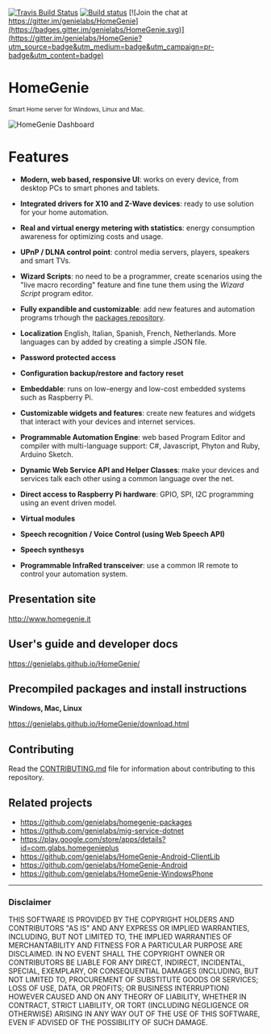 [![Travis Build Status](https://travis-ci.org/genielabs/HomeGenie.svg?branch=master)](https://travis-ci.org/genielabs/HomeGenie)
[![Build status](https://ci.appveyor.com/api/projects/status/96xnyg3jmqx1tj9h?svg=true)](https://ci.appveyor.com/project/genemars/homegenie)
[![Join the chat at https://gitter.im/genielabs/HomeGenie](https://badges.gitter.im/genielabs/HomeGenie.svg)](https://gitter.im/genielabs/HomeGenie?utm_source=badge&utm_medium=badge&utm_campaign=pr-badge&utm_content=badge)

# HomeGenie
<small>Smart Home server for Windows, Linux and Mac.</small>

![HomeGenie Dashboard](https://genielabs.github.io/HomeGenie/images/docs/dashboard_page_01.jpg)

Features
========

* **Modern, web based, responsive UI**:
  works on every device, from desktop PCs to smart phones and tablets.

* **Integrated drivers for X10 and Z-Wave devices**:
  ready to use solution for your home automation.

* **Real and virtual energy metering with statistics**:
  energy consumption awareness for optimizing costs and usage.

* **UPnP / DLNA control point**:
  control media servers, players, speakers and smart TVs.

* **Wizard Scripts**:
  no need to be a programmer, create scenarios using the
  "live macro recording" feature and fine tune them using
   the *Wizard Script* program editor.

* **Fully expandible and customizable**:
  add new features and automation programs
  trhough the [packages repository](https://github.com/genielabs/homegenie-packages/tree/master/packages).

* **Localization**
  English, Italian, Spanish, French, Netherlands. More
  languages can by added by creating a simple JSON file.

* **Password protected access**

* **Configuration backup/restore and factory reset**

* **Embeddable**:
  runs on low-energy and low-cost embedded systems such as
  Raspberry Pi.

* **Customizable widgets and features**:
  create new features and widgets that interact with your
  devices and internet services.

* **Programmable Automation Engine**:
  web based Program Editor and compiler with multi-language
  support: C#, Javascript, Phyton and Ruby, Arduino Sketch.

* **Dynamic Web Service API and Helper Classes**:
  make your devices and services talk each other using a
  common language over the net.

* **Direct access to Raspberry Pi hardware**:
  GPIO, SPI, I2C programming using an event driven model.

* **Virtual modules**

* **Speech recognition / Voice Control (using Web Speech API)**

* **Speech synthesys**

* **Programmable InfraRed transceiver**:
  use a common IR remote to control your automation system.


## Presentation site

http://www.homegenie.it

## User's guide and developer docs

https://genielabs.github.io/HomeGenie/

## Precompiled packages and install instructions

**Windows, Mac, Linux**

https://genielabs.github.io/HomeGenie/download.html

## Contributing

Read the [CONTRIBUTING.md](https://github.com/genielabs/HomeGenie/blob/master/CONTRIBUTING.md) file
for information about contributing to this repository.

## Related projects

- https://github.com/genielabs/homegenie-packages
- https://github.com/genielabs/mig-service-dotnet
- https://play.google.com/store/apps/details?id=com.glabs.homegenieplus
- https://github.com/genielabs/HomeGenie-Android-ClientLib
- https://github.com/genielabs/HomeGenie-Android
- https://github.com/genielabs/HomeGenie-WindowsPhone

------

### Disclaimer

THIS SOFTWARE IS PROVIDED BY THE COPYRIGHT HOLDERS AND CONTRIBUTORS "AS IS" AND ANY EXPRESS OR IMPLIED WARRANTIES, INCLUDING, BUT NOT LIMITED TO, THE IMPLIED WARRANTIES OF MERCHANTABILITY AND FITNESS FOR A PARTICULAR PURPOSE ARE DISCLAIMED. IN NO EVENT SHALL THE COPYRIGHT OWNER OR CONTRIBUTORS BE LIABLE FOR ANY DIRECT, INDIRECT, INCIDENTAL, SPECIAL, EXEMPLARY, OR CONSEQUENTIAL DAMAGES (INCLUDING, BUT NOT LIMITED TO, PROCUREMENT OF SUBSTITUTE GOODS OR SERVICES; LOSS OF USE, DATA, OR PROFITS; OR BUSINESS INTERRUPTION) HOWEVER CAUSED AND ON ANY THEORY OF LIABILITY, WHETHER IN CONTRACT, STRICT LIABILITY, OR TORT (INCLUDING NEGLIGENCE OR OTHERWISE) ARISING IN ANY WAY OUT OF THE USE OF THIS SOFTWARE, EVEN IF ADVISED OF THE POSSIBILITY OF SUCH DAMAGE.

